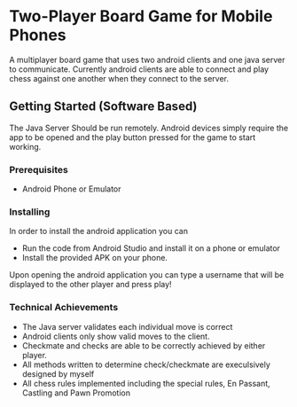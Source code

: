 # Two-Player Board Game for Mobile Phones
A multiplayer board game that uses two android clients and one java server to communicate. Currently android clients are able to connect and play chess against
one another when they connect to the server.

## Getting Started (Software Based)
The Java Server Should be run remotely.
Android devices simply require the app to be opened and the play button pressed for the game to start working.

### Prerequisites
* Android Phone or Emulator

### Installing
In order to install the android application you can
*  Run the code from Android Studio and install it on a phone or emulator
*  Install the provided APK on your phone.  

Upon opening the android application you can type a username that will be displayed to the other player and press play!

### Technical Achievements

*  The Java server validates each individual move is correct
*  Android clients only show valid moves to the client.
*  Checkmate and checks are able to be correctly achieved by either player.
*  All methods written to determine check/checkmate are execulsively designed by myself
*  All chess rules implemented including the special rules, En Passant, Castling and Pawn Promotion